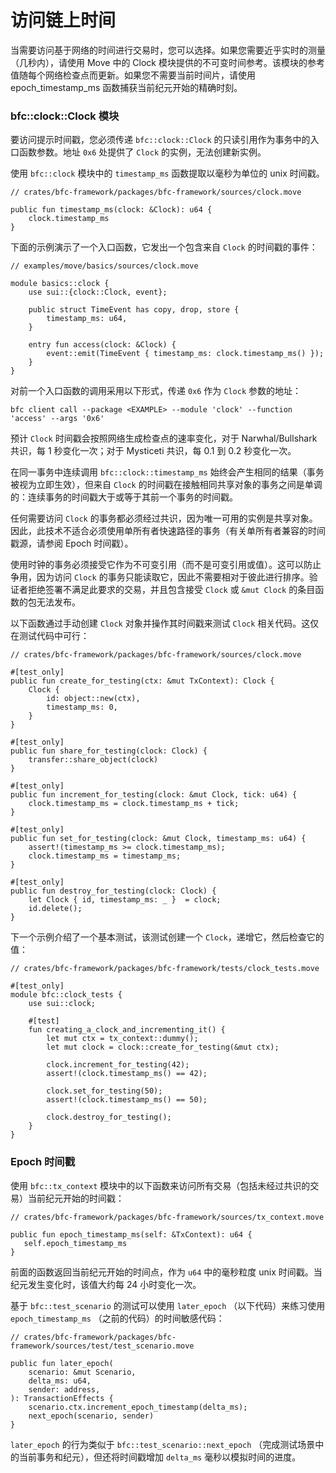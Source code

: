 # 访问链上时间

当需要访问基于网络的时间进行交易时，您可以选择。如果您需要近乎实时的测量（几秒内），请使用 Move 中的 Clock 模块提供的不可变时间参考。该模块的参考值随每个网络检查点而更新。如果您不需要当前时间片，请使用 epoch_timestamp_ms 函数捕获当前纪元开始的精确时刻。

### bfc::clock::Clock 模块

要访问提示时间戳，您必须传递 `bfc::clock::Clock` 的只读引用作为事务中的入口函数参数。地址 `0x6` 处提供了 `Clock` 的实例，无法创建新实例。

使用 `bfc::clock` 模块中的 `timestamp_ms` 函数提取以毫秒为单位的 unix 时间戳。

```
// crates/bfc-framework/packages/bfc-framework/sources/clock.move

public fun timestamp_ms(clock: &Clock): u64 {
    clock.timestamp_ms
}
```

下面的示例演示了一个入口函数，它发出一个包含来自 `Clock` 的时间戳的事件：

```
// examples/move/basics/sources/clock.move

module basics::clock {
    use sui::{clock::Clock, event};

    public struct TimeEvent has copy, drop, store {
        timestamp_ms: u64,
    }

    entry fun access(clock: &Clock) {
        event::emit(TimeEvent { timestamp_ms: clock.timestamp_ms() });
    }
}
```

对前一个入口函数的调用采用以下形式，传递 `0x6` 作为 `Clock` 参数的地址：

```
bfc client call --package <EXAMPLE> --module 'clock' --function 'access' --args '0x6'
```

预计 `Clock` 时间戳会按照网络生成检查点的速率变化，对于 Narwhal/Bullshark 共识，每 1 秒变化一次；对于 Mysticeti 共识，每 0.1 到 0.2 秒变化一次。

在同一事务中连续调用 `bfc::clock::timestamp_ms` 始终会产生相同的结果（事务被视为立即生效），但来自 `Clock` 的时间戳在接触相同共享对象的事务之间是单调的：连续事务的时间戳大于或等于其前一个事务的时间戳。

任何需要访问 `Clock` 的事务都必须经过共识，因为唯一可用的实例是共享对象。因此，此技术不适合必须使用单所有者快速路径的事务（有关单所有者兼容的时间戳源，请参阅 Epoch 时间戳）。

使用时钟的事务必须接受它作为不可变引用（而不是可变引用或值）。这可以防止争用，因为访问 `Clock` 的事务只能读取它，因此不需要相对于彼此进行排序。验证者拒绝签署不满足此要求的交易，并且包含接受 `Clock` 或 `&mut Clock` 的条目函数的包无法发布。

以下函数通过手动创建 `Clock` 对象并操作其时间戳来测试 `Clock` 相关代码。这仅在测试代码中可行：

```
// crates/bfc-framework/packages/bfc-framework/sources/clock.move

#[test_only]
public fun create_for_testing(ctx: &mut TxContext): Clock {
    Clock {
        id: object::new(ctx),
        timestamp_ms: 0,
    }
}

#[test_only]
public fun share_for_testing(clock: Clock) {
    transfer::share_object(clock)
}

#[test_only]
public fun increment_for_testing(clock: &mut Clock, tick: u64) {
    clock.timestamp_ms = clock.timestamp_ms + tick;
}

#[test_only]
public fun set_for_testing(clock: &mut Clock, timestamp_ms: u64) {
    assert!(timestamp_ms >= clock.timestamp_ms);
    clock.timestamp_ms = timestamp_ms;
}

#[test_only]
public fun destroy_for_testing(clock: Clock) {
    let Clock { id, timestamp_ms: _ }  = clock;
    id.delete();
}
```

下一个示例介绍了一个基本测试，该测试创建一个 `Clock`，递增它，然后检查它的值：

```
// crates/bfc-framework/packages/bfc-framework/tests/clock_tests.move

#[test_only]
module bfc::clock_tests {
    use sui::clock;

    #[test]
    fun creating_a_clock_and_incrementing_it() {
        let mut ctx = tx_context::dummy();
        let mut clock = clock::create_for_testing(&mut ctx);

        clock.increment_for_testing(42);
        assert!(clock.timestamp_ms() == 42);

        clock.set_for_testing(50);
        assert!(clock.timestamp_ms() == 50);

        clock.destroy_for_testing();
    }
}
```

### Epoch 时间戳

使用 `bfc::tx_context` 模块中的以下函数来访问所有交易（包括未经过共识的交易）当前纪元开始的时间戳：

```
// crates/bfc-framework/packages/bfc-framework/sources/tx_context.move

public fun epoch_timestamp_ms(self: &TxContext): u64 {
   self.epoch_timestamp_ms
}
```

前面的函数返回当前纪元开始的时间点，作为 `u64` 中的毫秒粒度 unix 时间戳。当纪元发生变化时，该值大约每 24 小时变化一次。

基于 `bfc::test_scenario` 的测试可以使用 `later_epoch` （以下代码）来练习使用 `epoch_timestamp_ms` （之前的代码）的时间敏感代码：

```
// crates/bfc-framework/packages/bfc-framework/sources/test/test_scenario.move

public fun later_epoch(
    scenario: &mut Scenario,
    delta_ms: u64,
    sender: address,
): TransactionEffects {
    scenario.ctx.increment_epoch_timestamp(delta_ms);
    next_epoch(scenario, sender)
}
```

`later_epoch` 的行为类似于 `bfc::test_scenario::next_epoch` （完成测试场景中的当前事务和纪元），但还将时间戳增加 `delta_ms` 毫秒以模拟时间的进度。
